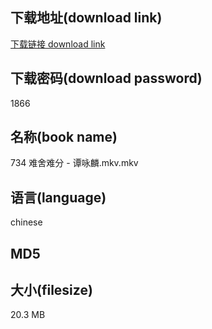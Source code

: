 ## 下载地址(download link)
[下载链接 download link](https://voluble-croquembouche-d321dc.netlify.app/?s=734+%E9%9A%BE%E8%88%8D%E9%9A%BE%E5%88%86+-+%E8%B0%AD%E5%92%8F%E9%BA%9F.mkv)

## 下载密码(download password)
1866

## 名称(book name)
734 难舍难分 - 谭咏麟.mkv.mkv

## 语言(language)
chinese

## MD5


## 大小(filesize)
20.3 MB
